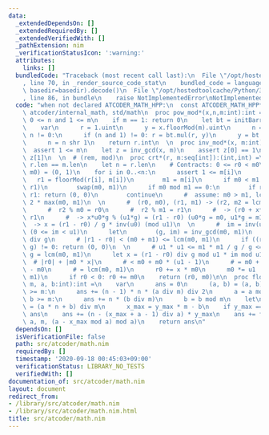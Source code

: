 ```yaml
---
data:
  _extendedDependsOn: []
  _extendedRequiredBy: []
  _extendedVerifiedWith: []
  _pathExtension: nim
  _verificationStatusIcon: ':warning:'
  attributes:
    links: []
  bundledCode: "Traceback (most recent call last):\n  File \"/opt/hostedtoolcache/Python/3.8.5/x64/lib/python3.8/site-packages/onlinejudge_verify/documentation/build.py\"\
    , line 70, in _render_source_code_stat\n    bundled_code = language.bundle(stat.path,\
    \ basedir=basedir).decode()\n  File \"/opt/hostedtoolcache/Python/3.8.5/x64/lib/python3.8/site-packages/onlinejudge_verify/languages/nim.py\"\
    , line 86, in bundle\n    raise NotImplementedError\nNotImplementedError\n"
  code: "when not declared ATCODER_MATH_HPP:\n  const ATCODER_MATH_HPP* = 1\n\n  import\
    \ atcoder/internal_math, std/math\n  proc pow_mod*(x,n,m:int):int =\n    assert\
    \ 0 <= n and 1 <= m\n    if m == 1: return 0\n    let bt = initBarrett(m.uint)\n\
    \    var\n      r = 1.uint\n      y = x.floorMod(m).uint\n      n = n\n    while\
    \ n != 0:\n      if (n and 1) != 0: r = bt.mul(r, y)\n      y = bt.mul(y, y)\n\
    \      n = n shr 1\n    return r.int\n  \n  proc inv_mod*(x, m:int):int =\n  \
    \  assert 1 <= m\n    let z = inv_gcd(x, m)\n    assert z[0] == 1\n    return\
    \ z[1]\n  \n  # (rem, mod)\n  proc crt*(r, m:seq[int]):(int,int) =\n    assert\
    \ r.len == m.len\n    let n = r.len\n    # Contracts: 0 <= r0 < m0\n    var (r0,\
    \ m0) = (0, 1)\n    for i in 0..<n:\n      assert 1 <= m[i]\n      var\n     \
    \   r1 = floorMod(r[i], m[i])\n        m1 = m[i]\n      if m0 < m1:\n        swap(r0,\
    \ r1)\n        swap(m0, m1)\n      if m0 mod m1 == 0:\n        if r0 mod m1 !=\
    \ r1: return (0, 0)\n        continue\n      #  assume: m0 > m1, lcm(m0, m1) >=\
    \ 2 * max(m0, m1)\n  \n      #  (r0, m0), (r1, m1) -> (r2, m2 = lcm(m0, m1));\n\
    \      #  r2 % m0 = r0\n      #  r2 % m1 = r1\n      #  -> (r0 + x*m0) % m1 =\
    \ r1\n      #  -> x*u0*g % (u1*g) = (r1 - r0) (u0*g = m0, u1*g = m1)\n      #\
    \  -> x = (r1 - r0) / g * inv(u0) (mod u1)\n  \n      #  im = inv(u0) (mod u1)\
    \ (0 <= im < u1)\n      let\n        (g, im) = inv_gcd(m0, m1)\n        u1 = m1\
    \ div g\n      # |r1 - r0| < (m0 + m1) <= lcm(m0, m1)\n      if ((r1 - r0) mod\
    \ g) != 0: return (0, 0)\n  \n      # u1 * u1 <= m1 * m1 / g / g <= m0 * m1 /\
    \ g = lcm(m0, m1)\n      let x = (r1 - r0) div g mod u1 * im mod u1\n  \n    \
    \  # |r0| + |m0 * x|\n      # < m0 + m0 * (u1 - 1)\n      # = m0 + m0 * m1 / g\
    \ - m0\n      # = lcm(m0, m1)\n      r0 += x * m0\n      m0 *= u1  # -> lcm(m0,\
    \ m1)\n      if r0 < 0: r0 += m0\n    return (r0, m0)\n\n  proc floor_sum*(n,\
    \ m, a, b:int):int =\n    var\n      ans = 0\n      (a, b) = (a, b)\n    if a\
    \ >= m:\n      ans += (n - 1) * n * (a div m) div 2\n      a = a mod m\n    if\
    \ b >= m:\n      ans += n * (b div m)\n      b = b mod m\n    let\n      y_max\
    \ = (a * n + b) div m\n      x_max = y_max * m - b\n    if y_max == 0: return\
    \ ans\n    ans += (n - (x_max + a - 1) div a) * y_max\n    ans += floor_sum(y_max,\
    \ a, m, (a - x_max mod a) mod a)\n    return ans\n"
  dependsOn: []
  isVerificationFile: false
  path: src/atcoder/math.nim
  requiredBy: []
  timestamp: '2020-09-18 00:45:03+09:00'
  verificationStatus: LIBRARY_NO_TESTS
  verifiedWith: []
documentation_of: src/atcoder/math.nim
layout: document
redirect_from:
- /library/src/atcoder/math.nim
- /library/src/atcoder/math.nim.html
title: src/atcoder/math.nim
---
```

